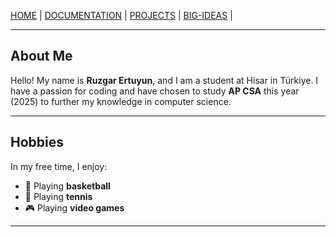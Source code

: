 

[HOME](https://ruzgarertuyun.github.io) | 
[DOCUMENTATION](https://ruzgarertuyun.github.io/Documentation.html) | 
[PROJECTS](https://ruzgarertuyun.github.io/Projects.html) | 
[BIG-IDEAS](https://ruzgarertuyun.github.io/Big-Ideas.html) | 


---

## About Me

Hello! My name is **Ruzgar Ertuyun**, and I am a student at Hisar in Türkiye. I have a passion for coding and have chosen to study **AP CSA** this year (2025) to further my knowledge in computer science.

---

## Hobbies

In my free time, I enjoy:
- 🏀 Playing **basketball**
- 🎾 Playing **tennis**
- 🎮 Playing **video games**

---


